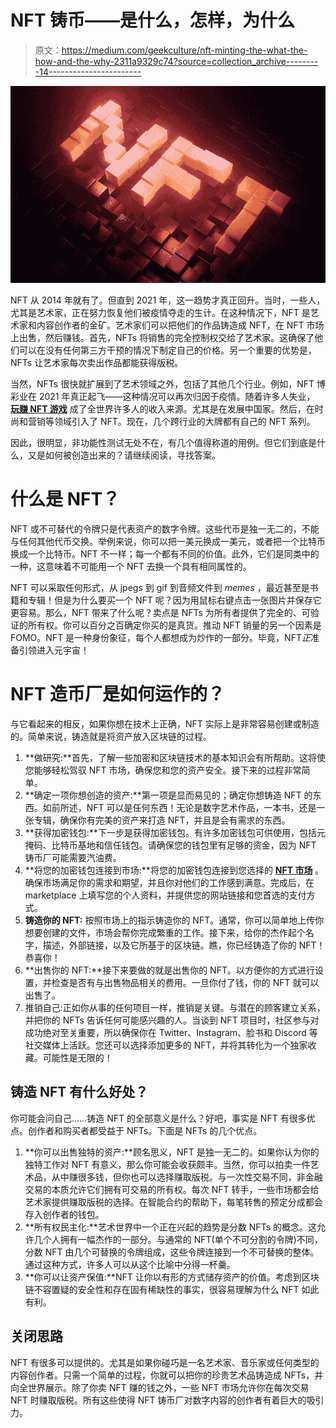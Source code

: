 # NFT 铸币——是什么，怎样，为什么

> 原文：<https://medium.com/geekculture/nft-minting-the-what-the-how-and-the-why-2311a9329c74?source=collection_archive---------14----------------------->

![](img/8b496a3fd3489114c27008017a329777.png)

NFT 从 2014 年就有了。但直到 2021 年，这一趋势才真正回升。当时，一些人，尤其是艺术家，正在努力恢复他们被疫情夺走的生计。在这种情况下，NFT 是艺术家和内容创作者的金矿。艺术家们可以把他们的作品铸造成 NFT，在 NFT 市场上出售，然后赚钱。首先，NFTs 将销售的完全控制权交给了艺术家。这确保了他们可以在没有任何第三方干预的情况下制定自己的价格。另一个重要的优势是，NFTs 让艺术家每次卖出作品都能获得版税。

当然，NFTs 很快就扩展到了艺术领域之外，包括了其他几个行业。例如，NFT 博彩业在 2021 年真正起飞——这种情况可以再次归因于疫情。随着许多人失业， [**玩赚 NFT 游戏**](https://www.jump.trade/) 成了全世界许多人的收入来源。尤其是在发展中国家。然后，在时尚和营销等领域引入了 NFT。现在，几个跨行业的大牌都有自己的 NFT 系列。

因此，很明显，非功能性测试无处不在，有几个值得称道的用例。但它们到底是什么，又是如何被创造出来的？请继续阅读，寻找答案。

# **什么是 NFT？**

NFT 或不可替代的令牌只是代表资产的数字令牌。这些代币是独一无二的，不能与任何其他代币交换。举例来说，你可以把一美元换成一美元，或者把一个比特币换成一个比特币。NFT 不一样；每一个都有不同的价值。此外，它们是同类中的一种，这意味着不可能用一个 NFT 去换一个具有相同属性的。

NFT 可以采取任何形式，从 jpegs 到 gif 到音频文件到 *memes* ，最近甚至是书籍和专辑！但是为什么要买一个 NFT 呢？因为用鼠标右键点击一张图片并保存它更容易。那么，NFT 带来了什么呢？卖点是 NFTs 为所有者提供了完全的、可验证的所有权。你可以百分之百确定你买的是真货。推动 NFT 销量的另一个因素是 FOMO。NFT 是一种身份象征，每个人都想成为炒作的一部分。毕竟，NFT*正*准备引领进入元宇宙！

# **NFT 造币厂是如何运作的？**

与它看起来的相反，如果你想在技术上正确，NFT 实际上是非常容易创建或制造的。简单来说，铸造就是将资产放入区块链的过程。

1.  **做研究:**首先，了解一些加密和区块链技术的基本知识会有所帮助。这将使您能够轻松驾驭 NFT 市场，确保您和您的资产安全。接下来的过程非常简单。
2.  **确定一项你想创造的资产:**第一项是显而易见的；确定你想铸造 NFT 的东西。如前所述，NFT 可以是任何东西！无论是数字艺术作品，一本书，还是一张专辑，确保你有完美的资产来打造 NFT，并且是会有需求的东西。
3.  **获得加密钱包:**下一步是获得加密钱包。有许多加密钱包可供使用，包括元掩码、比特币基地和信任钱包。请确保您的钱包里有足够的资金，因为 NFT 铸币厂可能需要汽油费。
4.  **将您的加密钱包连接到市场:**将您的加密钱包连接到您选择的 [**NFT 市场**](https://www.jump.trade/) 。确保市场满足你的需求和期望，并且你对他们的工作感到满意。完成后，在 marketplace 上填写您的个人资料，并提供您的网站链接和您首选的支付方式。
5.  **铸造你的 NFT:** 按照市场上的指示铸造你的 NFT。通常，你可以简单地上传你想要创建的文件，市场会帮你完成繁重的工作。接下来，给你的杰作起个名字，描述，外部链接，以及它所基于的区块链。瞧，你已经铸造了你的 NFT！恭喜你！
6.  **出售你的 NFT:**接下来要做的就是出售你的 NFT。以方便你的方式进行设置，并检查是否有与出售物品相关的费用。一旦你付了钱，你的 NFT 就可以出售了。
7.  推销自己:正如你从事的任何项目一样，推销是关键。与潜在的顾客建立关系，并把你的 NFTs 告诉任何可能感兴趣的人。当谈到 NFT 项目时，社区参与对成功绝对至关重要，所以确保你在 Twitter、Instagram、脸书和 Discord 等社交媒体上活跃。您还可以选择添加更多的 NFT，并将其转化为一个独家收藏。可能性是无限的！

## **铸造 NFT 有什么好处？**

你可能会问自己……铸造 NFT 的全部意义是什么？好吧，事实是 NFT 有很多优点。创作者和购买者都受益于 NFTs。下面是 NFTs 的几个优点。

1.  **你可以出售独特的资产:**顾名思义，NFT 是独一无二的。如果你认为你的独特工作对 NFT 有意义，那么你可能会收获颇丰。当然，你可以拍卖一件艺术品，从中赚很多钱，但你也可以选择赚取版税。与一次性交易不同，非金融交易的本质允许它们拥有可交易的所有权。每次 NFT 转手，一些市场都会给艺术家提供赚取版税的选择。在智能合约的帮助下，每笔转售的预定分成都会存入创作者的钱包。
2.  **所有权民主化:**艺术世界中一个正在兴起的趋势是分数 NFTs 的概念。这允许几个人拥有一幅杰作的一部分。与通常的 NFT(单个不可分割的令牌)不同，分数 NFT 由几个可替换的令牌组成，这些令牌连接到一个不可替换的整体。通过这种方式，许多人可以从这个比喻中分得一杯羹。
3.  **你可以让资产保值:**NFT 让你以有形的方式储存资产的价值。考虑到区块链不容置疑的安全性和存在固有稀缺性的事实，很容易理解为什么 NFT 如此有利。

## **关闭思路**

NFT 有很多可以提供的。尤其是如果你碰巧是一名艺术家、音乐家或任何类型的内容创作者。只需一个简单的过程，你就可以把你的珍贵艺术品铸造成 NFTs，并向全世界展示。除了你卖 NFT 赚的钱之外，一些 NFT 市场允许你在每次交易 NFT 时赚取版税。所有这些使得 NFT 铸币厂对数字内容的创作者有着巨大的吸引力。